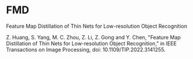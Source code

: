 # FMD
Feature Map Distillation of Thin Nets for Low-resolution Object Recognition



Z. Huang, S. Yang, M. C. Zhou, Z. Li, Z. Gong and Y. Chen, "Feature Map Distillation of Thin Nets for Low-resolution Object Recognition," in IEEE Transactions on Image Processing, doi: 10.1109/TIP.2022.3141255.
